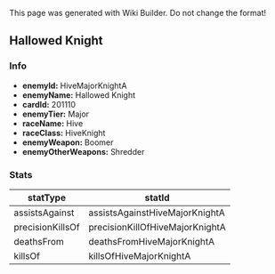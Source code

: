 <span class="wiki-builder">This page was generated with Wiki Builder. Do not change the format!</span>

## Hallowed Knight
### Info
* **enemyId:** HiveMajorKnightA
* **enemyName:** Hallowed Knight
* **cardId:** 201110
* **enemyTier:** Major
* **raceName:** Hive
* **raceClass:** HiveKnight
* **enemyWeapon:** Boomer
* **enemyOtherWeapons:** Shredder

### Stats
statType | statId
-------- | ------
assistsAgainst | assistsAgainstHiveMajorKnightA
precisionKillsOf | precisionKillOfHiveMajorKnightA
deathsFrom | deathsFromHiveMajorKnightA
killsOf | killsOfHiveMajorKnightA

